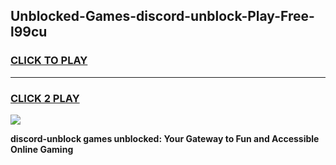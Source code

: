 
## Unblocked-Games-discord-unblock-Play-Free-l99cu
<h3>
<a href="https://premium76.site?title=discord-unblock&ref=18A1">CLICK TO PLAY</a></h3>
<hr>

<h3>
<a href="https://premium76.site?title=discord-unblock&ref=18A1">CLICK 2 PLAY</a>
  
</h3>

<a href="https://premium76.site?title=discord-unblock&ref=18A1"><img src="https://clearcache.store/games.png"></a>


**discord-unblock games unblocked: Your Gateway to Fun and Accessible Online Gaming**
